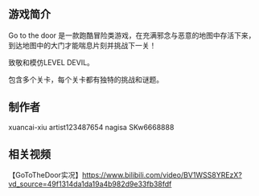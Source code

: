 ## 游戏简介

Go to the door 是一款跑酷冒险类游戏，在充满邪念与恶意的地图中存活下来，到达地图中的大门才能喘息片刻并挑战下一关！

致敬和模仿LEVEL DEVIL。 

包含多个关卡，每个关卡都有独特的挑战和谜题。

## 制作者

xuancai-xiu
artist123487654
nagisa
SKw6668888

## 相关视频

【GoToTheDoor实况】https://www.bilibili.com/video/BV1WSS8YREzX?vd_source=49f1314da1da19a4b982d9e33fb38fdf


